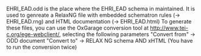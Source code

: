 EHRI_EAD.odd is the place where the EHRI_EAD schema in maintained.
It is used to genreate a RelaxNG file with embedded schematron rules (-> EHRI_EAD.rng) and HTML documentation (-> EHRI_EAD.html)
To generate these files, you can use the OxGarage conversion tool at http://www.tei-c.org/ege-webclient/, selecting the following parameters
"Convert from" -> ODD document
"Convert to" -> RELAX NG schema AND xHTML (You have to run the conversion twice)
